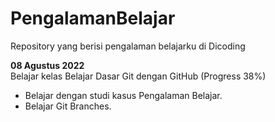 # PengalamanBelajar
Repository yang berisi pengalaman belajarku di Dicoding

**08 Agustus 2022**  
Belajar kelas Belajar Dasar Git dengan GitHub (Progress 38%)
* Belajar dengan studi kasus Pengalaman Belajar.
* Belajar Git Branches.
